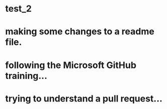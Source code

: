 # test_2
# making some changes to a readme file.
# following the Microsoft GitHub training...
# trying to understand a pull request...
